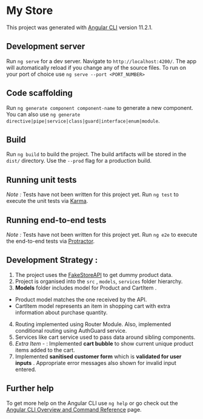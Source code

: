 # My Store

This project was generated with [Angular CLI](https://github.com/angular/angular-cli) version 11.2.1.

## Development server

Run `ng serve` for a dev server. Navigate to `http://localhost:4200/`. The app will automatically reload if you change any of the source files. To run on your port of choice use `ng serve --port <PORT_NUMBER>`

## Code scaffolding

Run `ng generate component component-name` to generate a new component. You can also use `ng generate directive|pipe|service|class|guard|interface|enum|module`.

## Build

Run `ng build` to build the project. The build artifacts will be stored in the `dist/` directory. Use the `--prod` flag for a production build.

## Running unit tests

*Note :*   Tests have not been written for this project yet.
Run `ng test` to execute the unit tests via [Karma](https://karma-runner.github.io).

## Running end-to-end tests

*Note :*   Tests have not been written for this project yet.
Run `ng e2e` to execute the end-to-end tests via [Protractor](http://www.protractortest.org/).

## Development Strategy : 

1. The project uses the [FakeStoreAPI](https://fakestoreapi.com/) to get dummy product data.
2. Project is organised into the `src` , `models`, `services` folder hierarchy.
3. **Models** folder includes model for Product and CartItem . 
- Product model matches the one received by the API. 
- CartItem model represents an item in shopping cart with extra information about purchase quantity.
4. Routing implemented using Router Module. Also, implemented conditional routing using AuthGuard service.
5. Services like cart service used to pass data around sibling components. 
6. *Extra Item -* : Implemented **cart bubble** to show current unique product items added to the cart.
7. Implemented **sanitised customer form** which is **validated for user inputs** . Appropriate error messages also shown for invalid input entered. 



## Further help

To get more help on the Angular CLI use `ng help` or go check out the [Angular CLI Overview and Command Reference](https://angular.io/cli) page.
